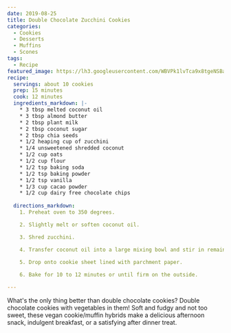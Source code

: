 ```yaml
---
date: 2019-08-25
title: Double Chocolate Zucchini Cookies
categories: 
  - Cookies
  - Desserts
  - Muffins
  - Scones
tags:
  - Recipe
featured_image: https://lh3.googleusercontent.com/WBVPk1lvTca9x8tgeNSBaPezZFNx3apIV2uyvCTRrR2Lx9olOckR9sk8Kfl740jj4c71XyPBOZggz0yOENPZ9rIhjQae6-7TFSGnPrPiUYpVU-iRcYVkmYLnXjH_HSzAiDyVulBklJM=w2400
recipe:
  servings: about 10 cookies
  prep: 15 minutes
  cook: 12 minutes
  ingredients_markdown: |-
    * 3 tbsp melted coconut oil
    * 3 tbsp almond butter
    * 2 tbsp plant milk
    * 2 tbsp coconut sugar
    * 2 tbsp chia seeds
    * 1/2 heaping cup of zucchini
    * 1/4 unsweetened shredded coconut
    * 1/2 cup oats
    * 1/2 cup flour
    * 1/2 tsp baking soda
    * 1/2 tsp baking powder
    * 1/2 tsp vanilla
    * 1/3 cup cacao powder
    * 1/2 cup dairy free chocolate chips
    
  directions_markdown:
    1. Preheat oven to 350 degrees.

    2. Slightly melt or soften coconut oil.

    3. Shred zucchini.

    4. Transfer coconut oil into a large mixing bowl and stir in remaining ingredients.

    5. Drop onto cookie sheet lined with parchment paper.
    
    6. Bake for 10 to 12 minutes or until firm on the outside.

---
```

What's the only thing better than double chocolate cookies? Double chocolate cookies with vegetables in them! Soft and fudgy and not too sweet, these vegan cookie/muffin hybrids make a delicious afternoon snack, indulgent breakfast, or a satisfying after dinner treat.
